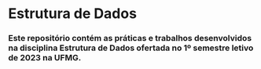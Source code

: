 # Estrutura de Dados

### Este repositório contém as práticas e trabalhos desenvolvidos na disciplina Estrutura de Dados ofertada no 1º semestre letivo de 2023 na UFMG.
